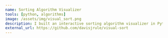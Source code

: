 ```yaml
---
name: Sorting Algorithm Visualizer
tools: [python, algorithms]
image: /assets/img/visual_sort.png
description: I built an interactive sorting algorithm visualizer in Python using Pygame. Each step of the sorting process is highlighted to emphasize the different mechanics of each algorithm.
external_url: https://github.com/davisjrule/visual-sort
---
```

